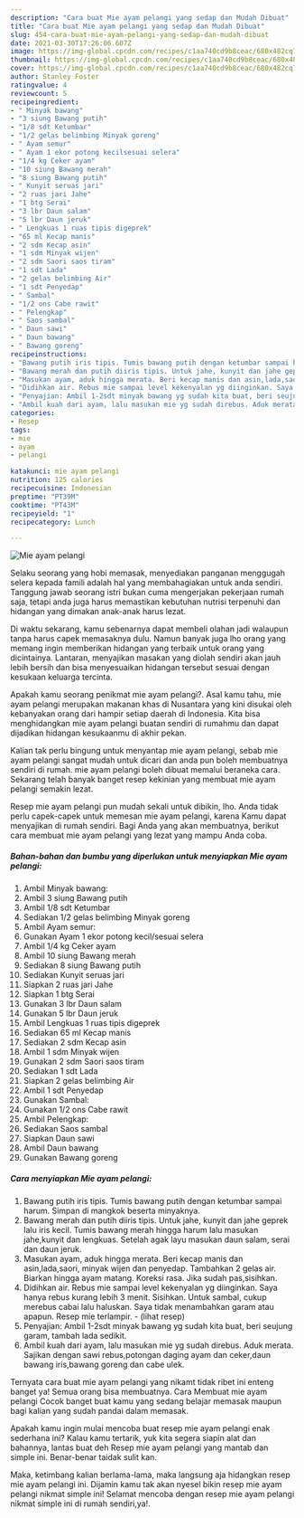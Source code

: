 ```yaml
---
description: "Cara buat Mie ayam pelangi yang sedap dan Mudah Dibuat"
title: "Cara buat Mie ayam pelangi yang sedap dan Mudah Dibuat"
slug: 454-cara-buat-mie-ayam-pelangi-yang-sedap-dan-mudah-dibuat
date: 2021-03-30T17:26:06.607Z
image: https://img-global.cpcdn.com/recipes/c1aa740cd9b8ceac/680x482cq70/mie-ayam-pelangi-foto-resep-utama.jpg
thumbnail: https://img-global.cpcdn.com/recipes/c1aa740cd9b8ceac/680x482cq70/mie-ayam-pelangi-foto-resep-utama.jpg
cover: https://img-global.cpcdn.com/recipes/c1aa740cd9b8ceac/680x482cq70/mie-ayam-pelangi-foto-resep-utama.jpg
author: Stanley Foster
ratingvalue: 4
reviewcount: 5
recipeingredient:
- " Minyak bawang"
- "3 siung Bawang putih"
- "1/8 sdt Ketumbar"
- "1/2 gelas belimbing Minyak goreng"
- " Ayam semur"
- " Ayam 1 ekor potong kecilsesuai selera"
- "1/4 kg Ceker ayam"
- "10 siung Bawang merah"
- "8 siung Bawang putih"
- " Kunyit seruas jari"
- "2 ruas jari Jahe"
- "1 btg Serai"
- "3 lbr Daun salam"
- "5 lbr Daun jeruk"
- " Lengkuas 1 ruas tipis digeprek"
- "65 ml Kecap manis"
- "2 sdm Kecap asin"
- "1 sdm Minyak wijen"
- "2 sdm Saori saos tiram"
- "1 sdt Lada"
- "2 gelas belimbing Air"
- "1 sdt Penyedap"
- " Sambal"
- "1/2 ons Cabe rawit"
- " Pelengkap"
- " Saos sambal"
- " Daun sawi"
- " Daun bawang"
- " Bawang goreng"
recipeinstructions:
- "Bawang putih iris tipis. Tumis bawang putih dengan ketumbar sampai harum. Simpan di mangkok beserta minyaknya."
- "Bawang merah dan putih diiris tipis. Untuk jahe, kunyit dan jahe geprek lalu iris kecil. Tumis bawang merah hingga harum lalu masukan jahe,kunyit dan lengkuas. Setelah agak layu masukan daun salam, serai dan daun jeruk."
- "Masukan ayam, aduk hingga merata. Beri kecap manis dan asin,lada,saori, minyak wijen dan penyedap. Tambahkan 2 gelas air. Biarkan hingga ayam matang. Koreksi rasa. Jika sudah pas,sisihkan."
- "Didihkan air. Rebus mie sampai level kekenyalan yg diinginkan. Saya hanya rebus kurang lebih 3 menit. Sisihkan. Untuk sambal, cukup merebus cabai lalu haluskan. Saya tidak menambahkan garam atau apapun. Resep mie terlampir.           (lihat resep)"
- "Penyajian: Ambil 1-2sdt minyak bawang yg sudah kita buat, beri seujung garam, tambah lada sedikit."
- "Ambil kuah dari ayam, lalu masukan mie yg sudah direbus. Aduk merata. Sajikan dengan sawi rebus,potongan daging ayam dan ceker,daun bawang iris,bawang goreng dan cabe ulek."
categories:
- Resep
tags:
- mie
- ayam
- pelangi

katakunci: mie ayam pelangi 
nutrition: 125 calories
recipecuisine: Indonesian
preptime: "PT39M"
cooktime: "PT43M"
recipeyield: "1"
recipecategory: Lunch

---
```



![Mie ayam pelangi](https://img-global.cpcdn.com/recipes/c1aa740cd9b8ceac/680x482cq70/mie-ayam-pelangi-foto-resep-utama.jpg)

Selaku seorang yang hobi memasak, menyediakan panganan menggugah selera kepada famili adalah hal yang membahagiakan untuk anda sendiri. Tanggung jawab seorang istri bukan cuma mengerjakan pekerjaan rumah saja, tetapi anda juga harus memastikan kebutuhan nutrisi terpenuhi dan hidangan yang dimakan anak-anak harus lezat.

Di waktu  sekarang, kamu sebenarnya dapat membeli olahan jadi walaupun tanpa harus capek memasaknya dulu. Namun banyak juga lho orang yang memang ingin memberikan hidangan yang terbaik untuk orang yang dicintainya. Lantaran, menyajikan masakan yang diolah sendiri akan jauh lebih bersih dan bisa menyesuaikan hidangan tersebut sesuai dengan kesukaan keluarga tercinta. 



Apakah kamu seorang penikmat mie ayam pelangi?. Asal kamu tahu, mie ayam pelangi merupakan makanan khas di Nusantara yang kini disukai oleh kebanyakan orang dari hampir setiap daerah di Indonesia. Kita bisa menghidangkan mie ayam pelangi buatan sendiri di rumahmu dan dapat dijadikan hidangan kesukaanmu di akhir pekan.

Kalian tak perlu bingung untuk menyantap mie ayam pelangi, sebab mie ayam pelangi sangat mudah untuk dicari dan anda pun boleh membuatnya sendiri di rumah. mie ayam pelangi boleh dibuat memalui beraneka cara. Sekarang telah banyak banget resep kekinian yang membuat mie ayam pelangi semakin lezat.

Resep mie ayam pelangi pun mudah sekali untuk dibikin, lho. Anda tidak perlu capek-capek untuk memesan mie ayam pelangi, karena Kamu dapat menyajikan di rumah sendiri. Bagi Anda yang akan membuatnya, berikut cara membuat mie ayam pelangi yang lezat yang mampu Anda coba.

<!--inarticleads1-->

##### Bahan-bahan dan bumbu yang diperlukan untuk menyiapkan Mie ayam pelangi:

1. Ambil  Minyak bawang:
1. Ambil 3 siung Bawang putih
1. Ambil 1/8 sdt Ketumbar
1. Sediakan 1/2 gelas belimbing Minyak goreng
1. Ambil  Ayam semur:
1. Gunakan  Ayam 1 ekor potong kecil/sesuai selera
1. Ambil 1/4 kg Ceker ayam
1. Ambil 10 siung Bawang merah
1. Sediakan 8 siung Bawang putih
1. Sediakan  Kunyit seruas jari
1. Siapkan 2 ruas jari Jahe
1. Siapkan 1 btg Serai
1. Gunakan 3 lbr Daun salam
1. Gunakan 5 lbr Daun jeruk
1. Ambil  Lengkuas 1 ruas tipis digeprek
1. Sediakan 65 ml Kecap manis
1. Sediakan 2 sdm Kecap asin
1. Ambil 1 sdm Minyak wijen
1. Gunakan 2 sdm Saori saos tiram
1. Sediakan 1 sdt Lada
1. Siapkan 2 gelas belimbing Air
1. Ambil 1 sdt Penyedap
1. Gunakan  Sambal:
1. Gunakan 1/2 ons Cabe rawit
1. Ambil  Pelengkap:
1. Sediakan  Saos sambal
1. Siapkan  Daun sawi
1. Ambil  Daun bawang
1. Gunakan  Bawang goreng




<!--inarticleads2-->

##### Cara menyiapkan Mie ayam pelangi:

1. Bawang putih iris tipis. Tumis bawang putih dengan ketumbar sampai harum. Simpan di mangkok beserta minyaknya.
1. Bawang merah dan putih diiris tipis. Untuk jahe, kunyit dan jahe geprek lalu iris kecil. Tumis bawang merah hingga harum lalu masukan jahe,kunyit dan lengkuas. Setelah agak layu masukan daun salam, serai dan daun jeruk.
1. Masukan ayam, aduk hingga merata. Beri kecap manis dan asin,lada,saori, minyak wijen dan penyedap. Tambahkan 2 gelas air. Biarkan hingga ayam matang. Koreksi rasa. Jika sudah pas,sisihkan.
1. Didihkan air. Rebus mie sampai level kekenyalan yg diinginkan. Saya hanya rebus kurang lebih 3 menit. Sisihkan. Untuk sambal, cukup merebus cabai lalu haluskan. Saya tidak menambahkan garam atau apapun. Resep mie terlampir. -           (lihat resep)
1. Penyajian: Ambil 1-2sdt minyak bawang yg sudah kita buat, beri seujung garam, tambah lada sedikit.
1. Ambil kuah dari ayam, lalu masukan mie yg sudah direbus. Aduk merata. Sajikan dengan sawi rebus,potongan daging ayam dan ceker,daun bawang iris,bawang goreng dan cabe ulek.




Ternyata cara buat mie ayam pelangi yang nikamt tidak ribet ini enteng banget ya! Semua orang bisa membuatnya. Cara Membuat mie ayam pelangi Cocok banget buat kamu yang sedang belajar memasak maupun bagi kalian yang sudah pandai dalam memasak.

Apakah kamu ingin mulai mencoba buat resep mie ayam pelangi enak sederhana ini? Kalau kamu tertarik, yuk kita segera siapin alat dan bahannya, lantas buat deh Resep mie ayam pelangi yang mantab dan simple ini. Benar-benar taidak sulit kan. 

Maka, ketimbang kalian berlama-lama, maka langsung aja hidangkan resep mie ayam pelangi ini. Dijamin kamu tak akan nyesel bikin resep mie ayam pelangi nikmat simple ini! Selamat mencoba dengan resep mie ayam pelangi nikmat simple ini di rumah sendiri,ya!.

